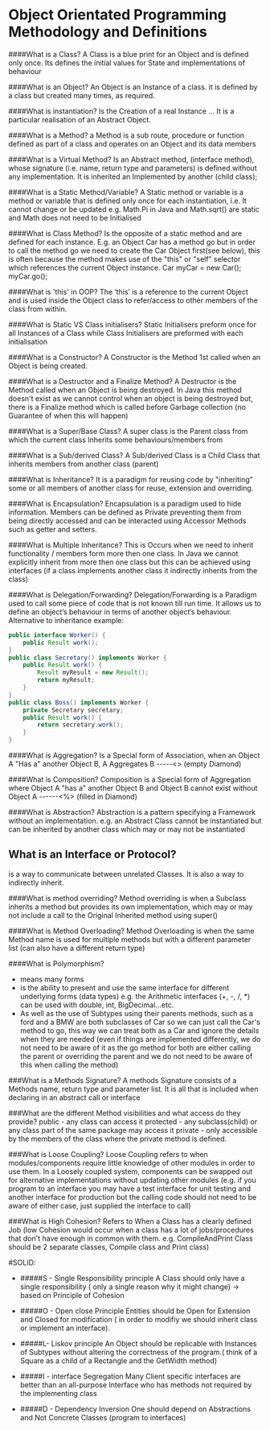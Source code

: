 Object Orientated Programming Methodology and Definitions
=========

####What is a Class?
A Class is a blue print for an Object and is defined only once. Its defines the initial values for State and implementations of behaviour

####What is an Object?
An Object is an Instance of a class. it is  defined by a class but created many times, as required.

####What is instantiation?
Is the Creation of a real Instance ... It is a particular realisation of an Abstract Object.

####What is a Method?
a Method is a sub route, procedure or function defined as part of a class and operates on an Object and its data members

####What is a Virtual Method?
Is an Abstract method, (interface method), whose signature (i.e. name, return type and parameters) is defined without any implementation. It is inherited an Implemented by another (child class);

####What is a Static Method/Variable?
A Static method or variable is a method or variable that is defined only once for each instantiation, i.e. It cannot change or be updated e.g. Math.Pi in Java and Math.sqrt() are static and Math does not need to be Initialised

####What is Class Method?
Is the opposite of a static method and are defined for each instance. E.g. an Object Car has a method go but in order to call the method go we need to create the Car Object first(see below), this is often because the method makes use of the "this" or "self" selector which references the current Object instance.
Car myCar = new Car();
myCar.go();

####What is 'this' in OOP?
The ‘this’ is a reference to the current Object and is used inside the Object class to refer/access to other members of the class from within.

####What is Static VS Class initialisers?
Static Initialisers preform once for all Instances of a Class while Class Initialisers are preformed with each initialisation

####What is a Constructor?
A Constructor is the Method 1st called when an Object is being created.

####What is a Destructor and a Finalize Method?
A Destructor is the Method called when an Object is being destroyed. In Java this method doesn't exist as we cannot control when an object is being destroyed but, there is a Finalize method which is called before Garbage collection (no Guarantee of when this will happen)

####What is a Super/Base Class?
A super class is the Parent class from which the current class Inherits some behaviours/members from

####What is a Sub/derived Class?
A Sub/derived Class is a Child Class that inherits members from another class (parent)

####What is Inheritance?
It is a paradigm for reusing code by "inheriting" some or all members of another class for reuse, extension and overriding.

####What is Encapsulation?
Encapsulation  is a paradigm used to hide information. Members can be defined as Private preventing them from being directly accessed and can be interacted using Accessor Methods such as getter and setters.

####What is Multiple Inheritance?
This is Occurs when we need to inherit functionality / members form more then one class. In Java we cannot explicitly inherit from more then one class but this can be achieved using interfaces (if a class implements another class it indirectly inherits from the class)

####What is Delegation/Forwarding?
Delegation/Forwarding is a Paradigm used to call some piece of code that is not known till run time. It allows us to define an object’s behaviour in terms of another object’s behaviour. Alternative to inheritance
example:
```java
public interface Worker() {
    public Result work();
}
public class Secretary() implements Worker {
    public Result work() {
        Result myResult = new Result();
        return myResult;
    }    
}
public class Boss() implements Worker {
    private Secretary secretary;
    public Result work() {
        return secretary.work();
    }   
}
```

####What is Aggregation?
Is a Special form of Association, when an Object A "Has a" another Object B, A Aggregates B 
 -----<> (empty Diamond)

####What is Composition?
Composition is a Special form of Aggregation where Object A "has a" another Object B and Object B cannot exist without Object A
------<%> (filled in Diamond)

####What is Abstraction?
Abstraction is a pattern specifying a Framework without an implementation.  e.g. an Abstract Class cannot be instantiated but can be inherited by another class which may or may not be instantiated 

What is an Interface or Protocol?
----
is a way to communicate between unrelated Classes. It is also a way to indirectly inherit.

####What is method overriding?
Method overriding is when a Subclass inherits a method but provides its own implementation, which may or may not include a call to the Original Inherited method using super()

####What is Method Overloading?
Method Overloading is when the same Method name is used for multiple methods but with a different parameter list (can also have a different return type)

####What is Polymorphism?
* means many forms
* is the ability to present and use the same interface for different underlying forms (data types) e.g. the Arithmetic interfaces (+, -, /, *) can be used with double, int, BigDecimal...etc. 
* As well as the use of Subtypes using their parents methods, such as a ford and a BMW are both subclasses of Car so we can just call the Car's method to go, this way we can treat both as a Car and ignore the details when they are needed (even if things are implemented differently, we do not need to be aware of it as the go method for both are either calling the parent or overriding the parent and we do not need to be aware of this when calling the method)

###What is a Methods Signature?
A methods Signature consists of a Methods name, return type and parameter list. It is all that is included when declaring in an abstract call or interface

###What are the different Method visibilities and what access do they provide?
public - any class can access it
protected - any subclass(child) or any class part of the same package may access it
private - only accessible by the members of the class where the private method is defined.

###What is Loose Coupling?
Loose Coupling refers to when modules/components require little knowledge of other modules in order to use them.
In a Loosely coupled system, components can be swapped out for alternative implementations without updating other modules (e.g. if you program to an interface you may have a test interface for unit testing and another interface for production but the calling code should not need to be aware of either case, just supplied the interface to call)

###What is High Cohesion?
Refers to When a Class has a clearly defined Job (low Cohesion would occur when a class has a lot of jobs/procedures that don't have enough in common with them. e.g. CompileAndPrint Class should be 2 separate classes, Compile class and  Print class)

#SOLID:

* #####S - Single Responsibility principle
	A Class should only have a single responsibility ( only a single reason why it might change)
	-> based on Principle of Cohesion
    
* #####O - Open close Principle 
    Entities should be Open for Extension and Closed for modification ( in order to modifiy we should inherit class or implement an interface).
    
* #####L- Liskov principle 
    An Object should be replicable with Instances of Subtypes without altering the correctness of the program.( think of a Square as a child of a Rectangle and the GetWidth method)

* #####I - interface Segregation 
   Many Client specific interfaces are better than an all-purpose Interface who has methods not required by the implementing class

* #####D - Dependency Inversion 
    One should depend on Abstractions and Not Concrete Classes (program to interfaces)

